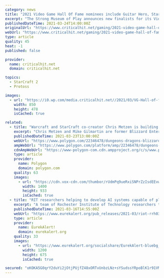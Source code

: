 ```yaml
---
category: news
title: "2021 Video Game Hall Of Fame nominees include Guitar Hero, StarCraft, and Animal Crossing"
excerpt: "The Strong Museum of Play announces new finalists for its Video Game Hall of Fame every year, and this year’s potential inductees are a heavyweight collection of video game franchises and titles that have become legendary in the years since they were first released."
publishedDateTime: 2021-03-24T14:00:00Z
originalUrl: "https://www.criticalhit.net/gaming/2021-video-game-hall-of-fame-nominees-include-guitar-hero-starcraft-and-animal-crossing/"
webUrl: "https://www.criticalhit.net/gaming/2021-video-game-hall-of-fame-nominees-include-guitar-hero-starcraft-and-animal-crossing/"
type: article
quality: 45
heat: -1
published: false

provider:
  name: criticalhit.net
  domain: criticalhit.net

topics:
  - StarCraft 2
  - Protoss

images:
  - url: "https://i0.wp.com/media.criticalhit.net//2021/03/VG-Hall-of-fame-2021.jpg"
    width: 850
    height: 478
    isCached: true

related:
  - title: "Warcraft and StarCraft co-creator Chris Metzen is building a new world using the rules of D&D"
    excerpt: "Chris Metzen and Mike Gilmartin are former Blizzard Entertainment executives who helped to bring the worlds of Warcraft, Diablo, and StarCraft to life. In 2020, after Metzen wrapped a 22-year stint at Blizzard,"
    publishedDateTime: 2021-03-23T13:00:00Z
    webUrl: "https://www.polygon.com/22346478/dungeons-dragons-blizzard-chris-metzen-mike-gilmartin-warchief-auroboros-kickstarter"
    ampWebUrl: "https://www.polygon.com/platform/amp/22346478/dungeons-dragons-blizzard-chris-metzen-mike-gilmartin-warchief-auroboros-kickstarter"
    cdnAmpWebUrl: "https://www-polygon-com.cdn.ampproject.org/c/s/www.polygon.com/platform/amp/22346478/dungeons-dragons-blizzard-chris-metzen-mike-gilmartin-warchief-auroboros-kickstarter"
    type: article
    provider:
      name: Polygon
      domain: polygon.com
    quality: 63
    images:
      - url: "https://cdn.vox-cdn.com/thumbor/rUdmPq9ueRxiSNPrZzIsdEEvwQI=/0x0:1920x1080/1400x933/filters:focal(799x128:1105x434):no_upscale()/cdn.vox-cdn.com/uploads/chorus_image/image/69012675/auroboros.0.jpg"
        width: 1400
        height: 933
        isCached: true
  - title: "RIT researchers helping to develop AI systems capable of playing 'Starcraft II'"
    excerpt: "A team of Rochester Institute of Technology researchers that develops artificial intelligence systems capable of learning over time is putting its work to a unique new test: creating machines capable of playing the popular video game Starcraft II."
    publishedDateTime: 2021-03-16T14:55:00Z
    webUrl: "https://www.eurekalert.org/pub_releases/2021-03/riot-rrh031621.php"
    type: article
    provider:
      name: EurekAlert!
      domain: eurekalert.org
    quality: 33
    images:
      - url: "https://www.eurekalert.org/socialshare/EurekAlert-bluebg_Twitter_1200x675.jpg"
        width: 1200
        height: 675
        isCached: true

secured: "oKOKA5G0qrY2duYi2jOtjPUjfZ48xORTvUnbzLNz+sYSudssYRpoBlK1r91VMYiwPyh2AwMrAuut8b2OA9PqGtlfkjMfZENEGGeAIo+QhRmquxw1M5tvnjJZsi2OygrXO6OTN/YOvH0Z+j55f50bYGm2wY/UZHtZKhrTfwxEwmkWHmlIMCCXmjQRJB0aRwYJ80Dpg95nF5/LOHFPvV+4AhllhW1aaXPfU6ms3mGzeVlgy7gWQHLIByrERAlgqoUr79rTKz0iGT9URZB42IT077e3VSL/HFcWAocxL4FFvGhJsE+kOsp5E05ybNvLzbzTgUFAv/4VOMRMOR7NeBP6M1RiMbvZJ3Xurqpj+IXPkj8=;DqMuzfFxzUddY4+iNFQXeA=="
---
```


